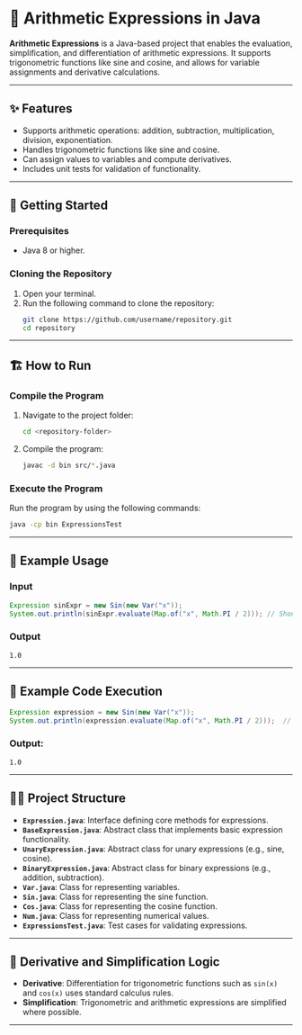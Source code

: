
# 🧮 Arithmetic Expressions in Java

**Arithmetic Expressions** is a Java-based project that enables the evaluation, simplification, and differentiation of arithmetic expressions. It supports trigonometric functions like sine and cosine, and allows for variable assignments and derivative calculations.

---

## ✨ Features
- Supports arithmetic operations: addition, subtraction, multiplication, division, exponentiation.
- Handles trigonometric functions like sine and cosine.
- Can assign values to variables and compute derivatives.
- Includes unit tests for validation of functionality.

---

## 🚀 Getting Started

### Prerequisites
- Java 8 or higher.

### Cloning the Repository
1. Open your terminal.
2. Run the following command to clone the repository:
   ```bash
   git clone https://github.com/username/repository.git
   cd repository
   ```

---

## 🏗️ How to Run

### Compile the Program
1. Navigate to the project folder:
   ```bash
   cd <repository-folder>
   ```
2. Compile the program:
   ```bash
   javac -d bin src/*.java
   ```

### Execute the Program
Run the program by using the following commands:
```bash
java -cp bin ExpressionsTest
```

---

## 📂 Example Usage

### Input
```java
Expression sinExpr = new Sin(new Var("x"));
System.out.println(sinExpr.evaluate(Map.of("x", Math.PI / 2))); // Should print 1.0
```

### Output
```plaintext
1.0
```

---

## 🧪 Example Code Execution
```java
Expression expression = new Sin(new Var("x"));
System.out.println(expression.evaluate(Map.of("x", Math.PI / 2)));  // Expected output: 1.0
```

### Output:
```plaintext
1.0
```

---

## 🧑‍💻 Project Structure

- **`Expression.java`**: Interface defining core methods for expressions.
- **`BaseExpression.java`**: Abstract class that implements basic expression functionality.
- **`UnaryExpression.java`**: Abstract class for unary expressions (e.g., sine, cosine).
- **`BinaryExpression.java`**: Abstract class for binary expressions (e.g., addition, subtraction).
- **`Var.java`**: Class for representing variables.
- **`Sin.java`**: Class for representing the sine function.
- **`Cos.java`**: Class for representing the cosine function.
- **`Num.java`**: Class for representing numerical values.
- **`ExpressionsTest.java`**: Test cases for validating expressions.

---

## 📜 Derivative and Simplification Logic

- **Derivative**: Differentiation for trigonometric functions such as `sin(x)` and `cos(x)` uses standard calculus rules.
- **Simplification**: Trigonometric and arithmetic expressions are simplified where possible.

---
